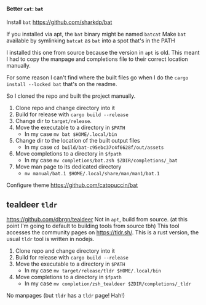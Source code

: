 #### Better `cat`: `bat`

Install `bat`
https://github.com/sharkdp/bat

If you installed via apt, the `bat` binary might be named `batcat`
Make `bat` available by symlinking `batcat` as `bat` into a spot that's in the PATH

I installed this one from source because the version in `apt` is old.
This meant I had to copy the manpage and completions file to their correct location manually.

For some reason I can't find where the built files go when I do the `cargo install --locked bat` that's on the readme.

So I cloned the repo and built the project manually.

1. Clone repo and change directory into it
2. Build for release with `cargo build --release`
3. Change dir to `target/release`.
4. Move the executable to a directory in `$PATH`
    - In my case `mv bat $HOME/.local/bin`
5. Change dir to the location of the built output files
    - In my case `cd build/bat-c95ebc37c4f6628f/out/assets`
4. Move completions to a directory in `$fpath`
    - In my case `mv completions/bat.zsh $ZDIR/completions/_bat`
5. Move man page to its dedicated directory
    - `mv manual/bat.1 $HOME/.local/share/man/man1/bat.1`

Configure theme
https://github.com/catppuccin/bat

## tealdeer `tldr`

https://github.com/dbrgn/tealdeer
Not in `apt`, build from source. (at this point I'm going to default to building tools from source tbh)
This tool accesses the community pages on https://tldr.sh/.
This is a rust version, the usual `tldr` tool is written in nodejs.

1. Clone repo and change directory into it
2. Build for release with `cargo build --release`
3. Move the executable to a directory in `$PATH`
    - In my case `mv target/release/tldr $HOME/.local/bin`
4. Move completions to a directory in `$fpath`
    - In my case `mv completion/zsh_tealdeer $ZDIR/completions/_tldr`

No manpages (but `tldr` has a `tldr` page! Hah!)